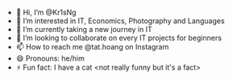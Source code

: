 - 👋 Hi, I’m @Kr1sNg
- 👀 I’m interested in IT, Economics, Photography and Languages
- 🌱 I’m currently taking a new journey in IT
- 💞️ I’m looking to collaborate on every IT projects for beginners
- 📫 How to reach me @tat.hoang on Instagram
- 😄 Pronouns: he/him
- ⚡ Fun fact: I have a cat <not really funny but it's a fact>

<!---
Kr1sNg/Kr1sNg is a ✨ special ✨ repository because its `README.md` (this file) appears on your GitHub profile.
You can click the Preview link to take a look at your changes.
--->
